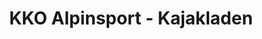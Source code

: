 ---
title: "KKO Alpinsport - Kajakladen"
url: /hauzenberg/kko-alpinsport-kajakladen/
shop: Outdoor
---